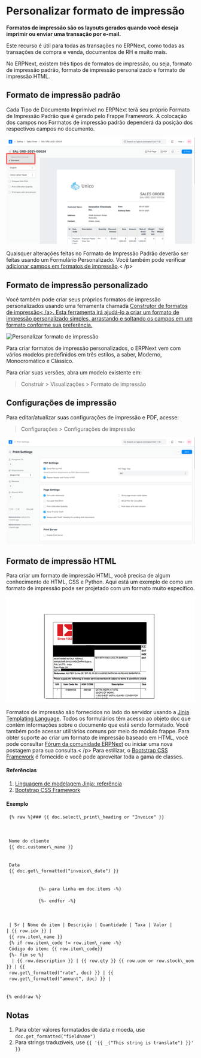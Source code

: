 # Personalizar formato de impressão


**Formatos de impressão são os layouts gerados quando você deseja imprimir ou enviar uma transação por e-mail.**


Este recurso é útil para todas as transações no ERPNext, como todas as transações de compra e venda, documentos de RH e muito mais.


No ERPNext, existem três tipos de formatos de impressão, ou seja, formato de impressão padrão, formato de impressão personalizado e formato de impressão HTML.


## Formato de impressão padrão


Cada Tipo de Documento Imprimível no ERPNext terá seu próprio Formato de Impressão Padrão que é gerado pelo Frappe Framework. A colocação dos campos nos Formatos de impressão padrão dependerá da posição dos respectivos campos no documento.


![Formato de impressão padrão](/files/customize-standard-print-format.png)


Quaisquer alterações feitas no Formato de Impressão Padrão deverão ser feitas usando um Formulário Personalizado. Você também pode verificar [adicionar campos em formatos de impressão](/docs/pt/customize-erpnext/articles/making-fields-visible-in-print-format).< /p>
## Formato de impressão personalizado


Você também pode criar seus próprios formatos de impressão personalizados usando uma ferramenta chamada [Construtor de formatos de impressão< /a>. Esta ferramenta irá ajudá-lo a criar um formato de impressão personalizado simples, arrastando e soltando os campos em um formato conforme sua preferência.](/docs/pt/setting-up/print/print-format-builder)


![Personalizar formato de impressão](/files/customize-print-format.gif)


Para criar formatos de impressão personalizados, o ERPNext vem com vários modelos predefinidos em três estilos, a saber, Moderno, Monocromático e Clássico.


Para criar suas versões, abra um modelo existente em:



> 
> Construir > Visualizações > Formato de impressão
> 
> 
> 


## Configurações de impressão


Para editar/atualizar suas configurações de impressão e PDF, acesse:



> 
> Configurações > Configurações de impressão
> 
> 
> 


![Configurações de impressão](/files/print-settings.png)


## Formato de impressão HTML


Para criar um formato de impressão HTML, você precisa de algum conhecimento de HTML, CSS e Python. Aqui está um exemplo de como um formato de impressão pode ser projetado com um formato muito específico.


![Formato de impressão HTML](/files/customize-custom-print-format-1.png)


Formatos de impressão são fornecidos no lado do servidor usando a [Jinja Templating Language](https://jinja.palletsprojects.com/en/3.0.x/templates/). Todos os formulários têm acesso ao objeto doc que contém informações sobre o documento que está sendo formatado. Você também pode acessar utilitários comuns por meio do módulo frappe. Para obter suporte ao criar um formato de impressão baseado em HTML, você pode consultar [Fórum da comunidade ERPNext](https://discuss.erpnext.com/) ou iniciar uma nova postagem para sua consulta.< /p>
Para estilizar, o [Bootstrap CSS Framework](http://getbootstrap.com/) é fornecido e você pode aproveitar toda a gama de classes.


#### Referências


1. [Linguagem de modelagem Jinja: referência](https://jinja.palletsprojects.com/en/3.0.x/templates/)
2. [Bootstrap CSS Framework](http://getbootstrap.com/)


#### Exemplo



```
 {% raw %}### {{ doc.select\_print\_heading or "Invoice" }}


    
 Nome do cliente
 {{ doc.customer\_name }}
 
    
 Data
 {{ doc.get\_formatted("invoice\_date") }}
 

            {%- para linha em doc.items -%}

            {%- endfor -%}
        


 | Sr | Nome do item | Descrição | Quantidade | Taxa | Valor |
| {{ row.idx }} | 
 {{ row.item\_name }}
 {% if row.item\_code != row.item\_name -%}
 Código do item: {{ row.item\_code}}
 {%- fim se %}
  | {{ row.description }} | {{ row.qty }} {{ row.uom or row.stock\_uom }} | {{
 row.get\_formatted("rate", doc) }} | {{
 row.get\_formatted("amount", doc) }} |

 
{% enddraw %}

```

## Notas


1. Para obter valores formatados de data e moeda, use `doc.get_formatted("fieldname")`
2. Para strings traduzíveis, use `{{ '{{ _("This string is translate") }}' }}`




